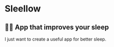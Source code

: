 # Sleellow

## 🌌🔭 App that improves your sleep

I just want to create a useful app for better sleep.
